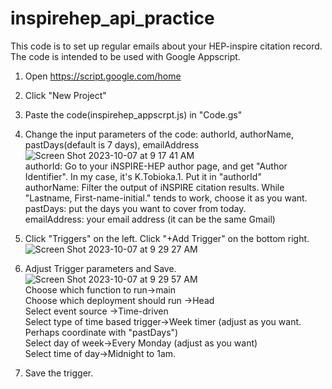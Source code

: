 # inspirehep_api_practice

This code is to set up regular emails about your HEP-inspire citation record. The code is intended to be used with Google Appscript. 

1. Open https://script.google.com/home

2. Click "New Project"

3. Paste the code(inspirehep_appscrpt.js) in "Code.gs"

4. Change the input parameters of the code: authorId, authorName, pastDays(default is 7 days), emailAddress
   ![Screen Shot 2023-10-07 at 9 17 41 AM](https://github.com/Kohsaku-Tobioka/inspirehep_citation_report/assets/100147234/767d80b6-5881-4c18-974e-274039f603c7)  
   authorId: Go to your iNSPIRE-HEP author page, and get "Author Identifier". In my case, it's K.Tobioka.1. Put it in "authorId"  
   authorName: Filter the output of iNSPIRE citation results. While "Lastname, First-name-initial." tends to work, choose it as you want.  
   pastDays: put the days you want to cover from today.  
   emailAddress:  your email address (it can be the same Gmail)   

6. Click "Triggers" on the left. Click "+Add Trigger" on the bottom right.
   ![Screen Shot 2023-10-07 at 9 29 27 AM](https://github.com/Kohsaku-Tobioka/inspirehep_citation_report/assets/100147234/59770fa2-ba29-4fee-bf45-80e386c6dd3a)


8. Adjust Trigger parameters and Save. 
![Screen Shot 2023-10-07 at 9 29 57 AM](https://github.com/Kohsaku-Tobioka/inspirehep_citation_report/assets/100147234/7fa4049f-70a9-4b63-a047-562d46bd89bf)  
  Choose which function to run->main  
  Choose which deployment should run ->Head  
  Select event source ->Time-driven  
  Select type of time based trigger->Week timer (adjust as you want. Perhaps coordinate with "pastDays")   
  Select day of week->Every Monday (adjust as you want)  
  Select time of day->Midnight to 1am.   

9. Save the trigger. 
